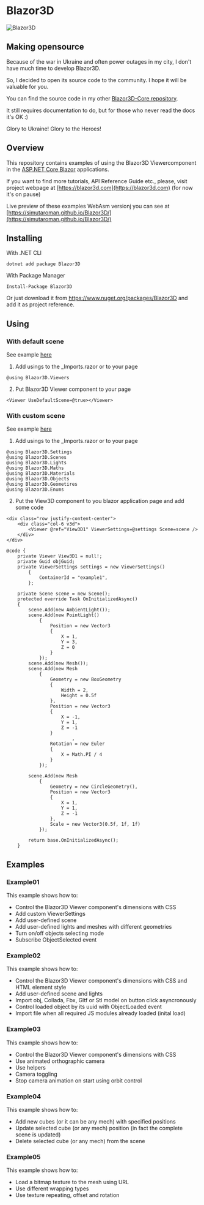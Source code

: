 # Blazor3D
![Blazor3D](../main/Assets/Blazor3D.jpg)

## Making opensource

Because of the war in Ukraine and often power outages in my city, I don't have much time to develop Blazor3D.

So, I decided to open its source code to the community.
I hope it will be valuable for you.

You can find the source code in my other [Blazor3D-Core repository](https://github.com/simutaroman/Blazor3D-Core).

It still requires documentation to do, but for those who never read the docs it's OK :)

Glory to Ukraine! Glory to the Heroes!

## Overview
This repository contains examples of using the Blazor3D Viewercomponent in the [ASP.NET Core Blazor](https://docs.microsoft.com/en-us/aspnet/core/blazor/) applications.

If you want to find more tutorials, API Reference Guide etc., please, visit project webpage at [https://blazor3d.com](https://blazor3d.com) (for now it's on pause)

Live preview of these examples WebAsm versionj you can see at  [https://simutaroman.github.io/Blazor3D/](https://simutaroman.github.io/Blazor3D/) 

## Installing

With .NET CLI
```
dotnet add package Blazor3D
```
With Package Manager
```
Install-Package Blazor3D
```
Or just download it from <https://www.nuget.org/packages/Blazor3D> and add it as project reference.

## Using

### With default scene
See example [here](../main/Examples/Blazor3D.Examples.WebAsm/Pages/Index.razor)

1. Add usings to the _Imports.razor or to your page
 ```
@using Blazor3D.Viewers
```
2. Put Blazor3D Viewer component to your page
 ```
<Viewer UseDefaultScene=@true></Viewer>
```

### With custom scene
See example [here](../main/Examples/Blazor3D.Examples.WebAsm/Pages/Example01.razor)

1. Add usings to the _Imports.razor or to your page
 ```
@using Blazor3D.Settings
@using Blazor3D.Scenes
@using Blazor3D.Lights
@using Blazor3D.Maths
@using Blazor3D.Materials
@using Blazor3D.Objects
@using Blazor3D.Geometires
@using Blazor3D.Enums
```
2. Put the View3D component to you blazor application page and add some code
```
<div class="row justify-content-center">
    <div class="col-6 v3d">
        <Viewer @ref="View3D1" ViewerSettings=@settings Scene=scene />
    </div>
</div>

@code {
    private Viewer View3D1 = null!;
    private Guid objGuid;
    private ViewerSettings settings = new ViewerSettings()
        {
            ContainerId = "example1",
        };

    private Scene scene = new Scene();
    protected override Task OnInitializedAsync()
    {
        scene.Add(new AmbientLight());
        scene.Add(new PointLight()
            {
                Position = new Vector3
                {
                    X = 1,
                    Y = 3,
                    Z = 0
                }
            });
        scene.Add(new Mesh());
        scene.Add(new Mesh
            {
                Geometry = new BoxGeometry
                {
                    Width = 2,
                    Height = 0.5f
                },
                Position = new Vector3
                {
                    X = -1,
                    Y = 1,
                    Z = -1
                }
                        ,
                Rotation = new Euler
                {
                    X = Math.PI / 4
                }
            });

        scene.Add(new Mesh
            {
                Geometry = new CircleGeometry(),
                Position = new Vector3
                {
                    X = 1,
                    Y = 1,
                    Z = -1
                },
                Scale = new Vector3(0.5f, 1f, 1f)
            });

        return base.OnInitializedAsync();
    }
```

## Examples

### Example01

This example shows how to:
    <ul>
        <li>Control the Blazor3D Viewer component's dimensions with CSS</li>
        <li>Add custom ViewerSettings</li>
        <li>Add user-defined scene</li>
        <li>Add user-defined lights and meshes with different geometries</li>
        <li>Turn on/off objects selecting mode </li>
        <li>Subscribe ObjectSelected event</li>
    </ul>

### Example02

This example shows how to:
    <ul>
        <li>Control the Blazor3D Viewer component's dimensions with CSS and HTML element style</li>
        <li>Add user-defined scene and lights</li>
        <li>Import obj, Collada, Fbx, Gltf or Stl model on button click asyncronously</li>
        <li>Control loaded object by its uuid with ObjectLoaded event</li>
        <li>Import file when all required JS modules already loaded (inital load)</li>
    </ul>

### Example03

This example shows how to:
    <ul>
        <li>Control the Blazor3D Viewer component's dimensions with CSS</li>
        <li>Use animated orthographic camera</li>
        <li>Use helpers</li>
        <li>Camera toggling</li>
        <li>Stop camera animation on start using orbit control</li>
    </ul>

### Example04

This example shows how to:
    <ul>
        <li>Add new cubes (or it can be any mech) with specified positions</li>
        <li>Update selected cube (or any mech) position (in fact the complete scene is updated)</li>
        <li>Delete selected cube (or any mech) from the scene</li>
    </ul>

### Example05

This example shows how to:
    <ul>
        <li>Load a bitmap texture to the mesh using URL</li>
        <li>Use different wrapping types</li>
        <li>Use texture repeating, offset and rotation</li>
    </ul>
